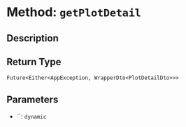 # Method: `getPlotDetail`

## Description



## Return Type
`Future<Either<AppException, WrapperDto<PlotDetailDto>>>`

## Parameters

- ``: `dynamic`
